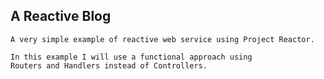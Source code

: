 <h2>A Reactive Blog</h2>

    A very simple example of reactive web service using Project Reactor.

    In this example I will use a functional approach using 
    Routers and Handlers instead of Controllers.
